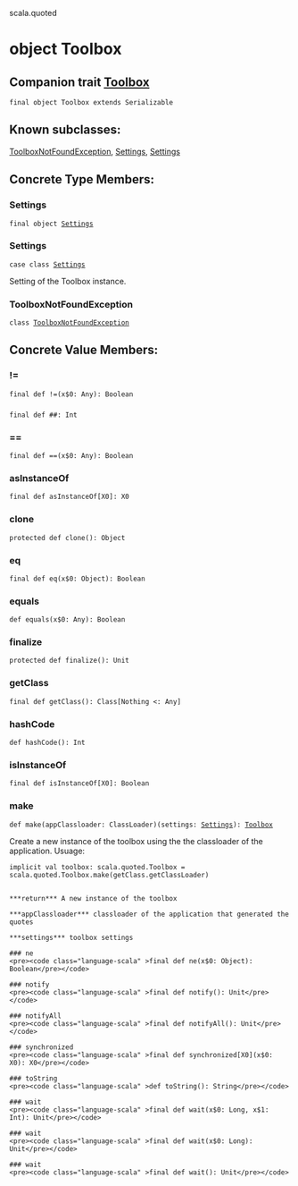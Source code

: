 scala.quoted
# object Toolbox

## Companion trait <a href="./Toolbox.md">Toolbox</a>

<pre><code class="language-scala" >final object Toolbox extends Serializable</pre></code>
## Known subclasses:
<a href="./Toolbox$/ToolboxNotFoundException.md">ToolboxNotFoundException</a>, <a href="./Toolbox$/Settings$.md">Settings</a>, <a href="./Toolbox$/Settings.md">Settings</a>
## Concrete Type Members:
### Settings
<pre><code class="language-scala" >final object <a href="./Toolbox$/Settings$.md">Settings</a></pre></code>
### Settings
<pre><code class="language-scala" >case class <a href="./Toolbox$/Settings.md">Settings</a></pre></code>
Setting of the Toolbox instance.

### ToolboxNotFoundException
<pre><code class="language-scala" >class <a href="./Toolbox$/ToolboxNotFoundException.md">ToolboxNotFoundException</a></pre></code>
## Concrete Value Members:
### !=
<pre><code class="language-scala" >final def !=(x$0: Any): Boolean</pre></code>

### ##
<pre><code class="language-scala" >final def ##: Int</pre></code>

### ==
<pre><code class="language-scala" >final def ==(x$0: Any): Boolean</pre></code>

### asInstanceOf
<pre><code class="language-scala" >final def asInstanceOf[X0]: X0</pre></code>

### clone
<pre><code class="language-scala" >protected def clone(): Object</pre></code>

### eq
<pre><code class="language-scala" >final def eq(x$0: Object): Boolean</pre></code>

### equals
<pre><code class="language-scala" >def equals(x$0: Any): Boolean</pre></code>

### finalize
<pre><code class="language-scala" >protected def finalize(): Unit</pre></code>

### getClass
<pre><code class="language-scala" >final def getClass(): Class[Nothing <: Any]</pre></code>

### hashCode
<pre><code class="language-scala" >def hashCode(): Int</pre></code>

### isInstanceOf
<pre><code class="language-scala" >final def isInstanceOf[X0]: Boolean</pre></code>

### make
<pre><code class="language-scala" >def make(appClassloader: ClassLoader)(settings: <a href="./Toolbox$/Settings.md">Settings</a>): <a href="./Toolbox.md">Toolbox</a></pre></code>
Create a new instance of the toolbox using the the classloader of the application.
Usuage:
```
implicit val toolbox: scala.quoted.Toolbox = scala.quoted.Toolbox.make(getClass.getClassLoader)
```
``````

***return*** A new instance of the toolbox

***appClassloader*** classloader of the application that generated the quotes

***settings*** toolbox settings

### ne
<pre><code class="language-scala" >final def ne(x$0: Object): Boolean</pre></code>

### notify
<pre><code class="language-scala" >final def notify(): Unit</pre></code>

### notifyAll
<pre><code class="language-scala" >final def notifyAll(): Unit</pre></code>

### synchronized
<pre><code class="language-scala" >final def synchronized[X0](x$0: X0): X0</pre></code>

### toString
<pre><code class="language-scala" >def toString(): String</pre></code>

### wait
<pre><code class="language-scala" >final def wait(x$0: Long, x$1: Int): Unit</pre></code>

### wait
<pre><code class="language-scala" >final def wait(x$0: Long): Unit</pre></code>

### wait
<pre><code class="language-scala" >final def wait(): Unit</pre></code>

